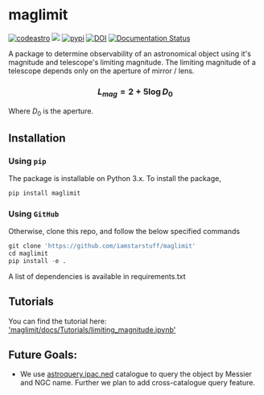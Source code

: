 # maglimit

[![codeastro](https://img.shields.io/badge/Made%20at-Code/Astro-blueviolet.svg)](https://semaphorep.github.io/codeastro/)
![](https://img.shields.io/github/license/iamstarstuff/maglimit)
[![pypi](https://img.shields.io/pypi/v/maglimit)](https://pypi.org/project/maglimit/)
[![DOI](https://zenodo.org/badge/506751105.svg)](https://zenodo.org/badge/latestdoi/506751105)
[![Documentation Status](https://readthedocs.org/projects/maglimit/badge/?version=latest)](https://maglimit.readthedocs.io/en/latest/?badge=latest)

A package to determine observability of an astronomical object using it's magnitude and telescope's limiting magnitude.
The limiting magnitude of a telescope depends only on the aperture of mirror / lens.  


### $$L_{mag} = 2 + 5\log{D_0}$$
Where $D_0$ is the aperture.  



## Installation

### Using `pip`
The package is installable on Python 3.x. To install the package,

```python
pip install maglimit
```

### Using `GitHub`
Otherwise, clone this repo, and follow the below specified commands

```python
git clone 'https://github.com/iamstarstuff/maglimit'
cd maglimit
pip install -e .
```
A list of dependencies is available in requirements.txt

 ## Tutorials
 You can find the tutorial here: ['maglimit/docs/Tutorials/limiting_magnitude.ipynb'](https://github.com/iamstarstuff/maglimit/blob/main/docs/Tutorial/limiting_magnitude.ipynb)


 ## Future Goals:
 - We use [astroquery.ipac.ned](https://astroquery.readthedocs.io/en/latest/ipac/ned/ned.html) catalogue to query the object by Messier and NGC name. 
    Further we plan to add cross-catalogue query feature.